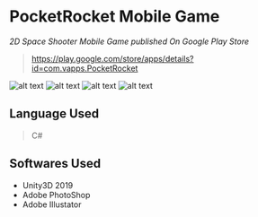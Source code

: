 # PocketRocket Mobile Game
*2D Space Shooter Mobile Game published On Google Play Store*
>https://play.google.com/store/apps/details?id=com.vapps.PocketRocket

![alt text](https://github.com/LuckyCrack/PocketRocket/blob/master/img1.png?raw=true)
![alt text](https://github.com/LuckyCrack/PocketRocket/blob/master/img2.png?raw=true)
![alt text](https://github.com/LuckyCrack/PocketRocket/blob/master/img3.png?raw=true)
![alt text](https://github.com/LuckyCrack/PocketRocket/blob/master/img4.png?raw=true)

## Language Used
> C#

## Softwares Used
* Unity3D 2019
* Adobe PhotoShop
* Adobe Illustator
 
